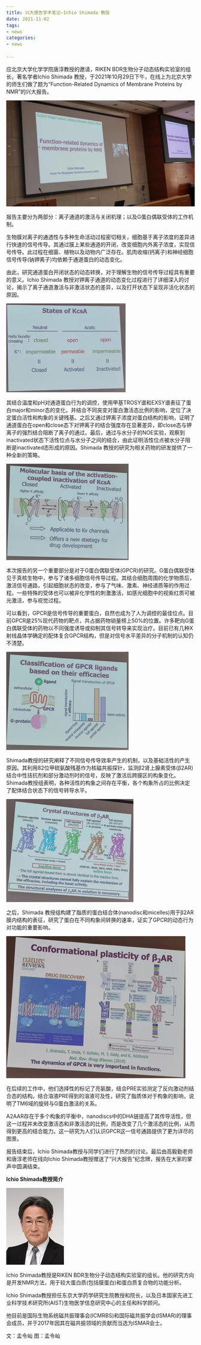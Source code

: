 ```yaml
---
title: 兴大报告学术笔记—Ichio Shimada 教授
date: 2021-11-02
tags:
- news
categories:
- news

---
```






应北京大学化学学院唐淳教授的邀请，RIKEN BDR生物分子动态结构实验室的组长，著名学者Ichio Shimada 教授，于2021年10月29日下午，在线上为北京大学的师生们做了题为“Function-Related Dynamics of Membrane Proteins by NMR”的兴大报告。

<!--more-->

![](https://raw.githubusercontent.com/DF-Master/yidapicbed/main/markdown/20211102121749.webp)

报告主要分为两部分：离子通道的激活与关闭机理；以及G蛋白偶联受体的工作机制。

生物膜对离子的通透性与多种生命活动过程密切相关，细胞基于离子浓度的差异进行快速的信号传导。其通过膜上某些通道的开闭，改变细胞内外离子浓度，实现信号传导。此过程在细菌、植物以及动物内广泛存在。肌肉收缩(钙离子)和神经细胞信号传导(钠钾离子)均依赖于通道蛋白的动态变化。

由此，研究通道蛋白开闭状态的动态转换，对于理解生物的信号传导过程具有重要的意义。Ichio Shimada 教授对钾离子通道的动态变化过程进行了详细深入的讨论，揭示了离子通道激活与非激活状态的差异，以及打开状态下呈现非活化状态的原因。

![](https://raw.githubusercontent.com/DF-Master/yidapicbed/main/markdown/20211102121753.webp)

其结合温度和pH对通道蛋白行为的调控，使用甲基TROSY谱和EXSY谱表征了蛋白major和minor态的变化，并结合不同突变对蛋白激活态比例的影响，定位了决定蛋白活性和构象的关键残基。之后又通过钾离子浓度对蛋白结构的影响，证明了通道蛋白在open和close态下对钾离子的结合强度存在显著差异，即close态与钾离子的强烈结合阻断了离子的通过。最后，通过与水分子的NOE实验，观察到inactivated状态下活性位点与水分子之间的结合，由此证明活性位点被水分子阻断是inactivated态形成的原因。Shimada 教授的研究为相关药物的研发提供了一种全新的策略。

![](https://raw.githubusercontent.com/DF-Master/yidapicbed/main/markdown/20211102121756.webp)

本次报告的另一个重要部分是对于G蛋白偶联受体(GPCR)的研究。G蛋白偶联受体见于真核生物中，参与了诸多细胞信号传导过程。其结合细胞周围的化学物质后，激活信号通路，引起细胞状态的改变，参与了气味、激素、神经递质等的作用过程。一些特殊的受体也可以被非化学性的刺激激活，如感光细胞中的视紫红质可被光激活，参与视觉过程。

可以看到，GPCR是信号传导的重要蛋白，自然也成为了人为调控的最佳位点。目前GPCR是25%现代药物的靶点，共占据药物销量榜上50%的位置。许多靶向G蛋白偶联受体的药物以不同强度诱导或抑制其信号转导来实现治疗。目前已有几种X射线晶体学确定的配体复合GPCR结构，但是对信号水平差异的分子机制的认知仍不清楚。

![](https://raw.githubusercontent.com/DF-Master/yidapicbed/main/markdown/20211102121758.webp)

Shimada教授的研究阐释了不同信号传导效率产生的机制，以及基础活性的产生原因。其利用82位甲硫氨酸残基作为核磁共振探针，监测β2肾上腺素受体(β2AR)结合中性拮抗剂和部分激动剂时的信号，反映了激活后跨膜区的构象变化。Shimada教授组表明，各种活性的构象之间存在平衡，各个构象所占的比例决定了配体结合状态下的信号转导水平。

![](https://raw.githubusercontent.com/DF-Master/yidapicbed/main/markdown/20211102121800.webp)

之后，Shimada 教授组构建了脂质的蛋白结合体(nanodisc和micelles)用于β2AR膜内结构的表征，研究了蛋白在不同构象间转换的速率，证实了GPCR的动态行为对功能的重要影响。

![](https://raw.githubusercontent.com/DF-Master/yidapicbed/main/markdown/20211102121802.webp)

在后续的工作中，他们选择性的标记了亮氨酸，结合PRE实验测定了反向激动剂结合态的结构。结合溶液PRE得到的溶液可及性，研究了脂质体对于构象的影响，说明了TM6域的旋转与G蛋白激活的关系。

A2AAR存在于多个构象的平衡中，nanodiscs中的DHA链提高了其传导活性，但这一过程并未改变激活态和非激活态的比例，而是改变了几个激活态的比例，从而得到更高的结合能力。这一研究为人们认识GPCR这一信号通路提供了更为详尽的图景。

报告结束后，Ichio Shimada教授与同学们进行了热烈的讨论。最后由高毅勤老师和唐淳老师在线向Ichio Shimada教授赠送了“兴大报告”纪念牌，报告在大家的掌声中圆满结束。



**Ichio Shimada教授简介**



![](https://raw.githubusercontent.com/DF-Master/yidapicbed/main/markdown/20211102121804.webp)

Ichio Shimada教授是RIKEN BDR生物分子动态结构实验室的组长。他的研究方向是开发NMR方法，用于较大蛋白质(包括膜蛋白)和蛋白质复合物的功能分析。

Ichio Shimada教授担任东京大学药学研究生院教授和院长，以及日本国家先进工业科学技术研究所(AIST)生物医学信息研究中心的主任和科学顾问。

他目前是国际生物系统磁共振理事会(ICMRBS)和国际磁共振学会(ISMAR)的理事会成员，并于2017年因其在磁共振领域的贡献而当选为ISMAR会士。

 

文：孟令屾 图：孟令屾 

